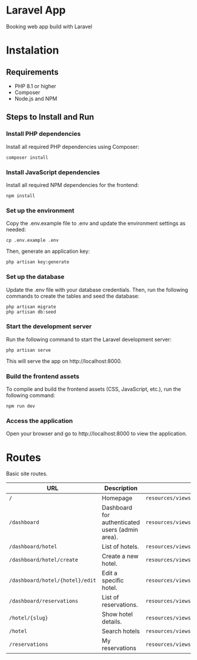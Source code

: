 # Laravel App
Booking web app build with Laravel

# Instalation
## Requirements
- PHP 8.1 or higher
- Composer
- Node.js and NPM
## Steps to Install and Run

### Install PHP dependencies

Install all required PHP dependencies using Composer:

```
composer install
```

### Install JavaScript dependencies

Install all required NPM dependencies for the frontend:

```
npm install
```

### Set up the environment

Copy the .env.example file to .env and update the environment settings as needed:

```
cp .env.example .env
```

Then, generate an application key:

```
php artisan key:generate
```

### Set up the database

Update the .env file with your database credentials. Then, run the following commands to create the tables and seed the database:

```
php artisan migrate
php artisan db:seed
```
### Start the development server

Run the following command to start the Laravel development server:
```
php artisan serve
```
This will serve the app on http://localhost:8000.

### Build the frontend assets

To compile and build the frontend assets (CSS, JavaScript, etc.), run the following command:

```
npm run dev
```

### Access the application

Open your browser and go to http://localhost:8000 to view the application.

# Routes
Basic site routes.


| **URL**                     | **Description**                                 | **View Path**                                      |
|-----------------------------|-------------------------------------------------|----------------------------------------------------|
| `/`             | Homepage         | `resources/views/index.blade.php`             |
| `/dashboard`                | Dashboard for authenticated users (admin area). | `resources/views/dashboard/index.blade.php`        |
| `/dashboard/hotel`         | List of hotels.                                 | `resources/views/dashboard/hotel/index.blade.php`  |
| `/dashboard/hotel/create`   | Create a new hotel.                             | `resources/views/dashboard/hotel/create.blade.php` |
| `/dashboard/hotel/{hotel}/edit` | Edit a specific hotel.                      | `resources/views/dashboard/hotel/edit.blade.php`   |
| `/dashboard/reservations` | List of reservations.                      | `resources/views/dashboard/reservations/index.blade.php`   |
| `/hotel/{slug}`             | Show hotel details.           | `resources/views/hotel/show.blade.php`             |
| `/hotel`             | Search hotels           | `resources/views/hotel/index.blade.php`             |
| `/reservations`             | My reservations          | `resources/views/reservations/index.blade.php`             |
